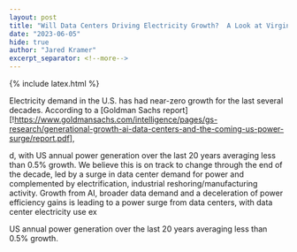 ```yaml
---
layout: post
title: "Will Data Centers Driving Electricity Growth?  A Look at Virginia Data"
date: "2023-06-05"
hide: true
author: "Jared Kramer"
excerpt_separator: <!--more-->
---
```


<head>
  {% include latex.html %}
</head>

Electricity demand in the U.S. has had near-zero growth for the last several decades.  According to a [Goldman Sachs report][!https://www.goldmansachs.com/intelligence/pages/gs-research/generational-growth-ai-data-centers-and-the-coming-us-power-surge/report.pdf],


d, with US annual power generation over the last 20 years averaging less than
0.5% growth. We believe this is on track to change through the end of the decade, led
by a surge in data center demand for power and complemented by electrification,
industrial reshoring/manufacturing activity. Growth from AI, broader data demand and a
deceleration of power efficiency gains is leading to a power surge from data centers,
with data center electricity use ex

US annual power generation over the last 20 years averaging less than
0.5% growth.

<!--more-->
